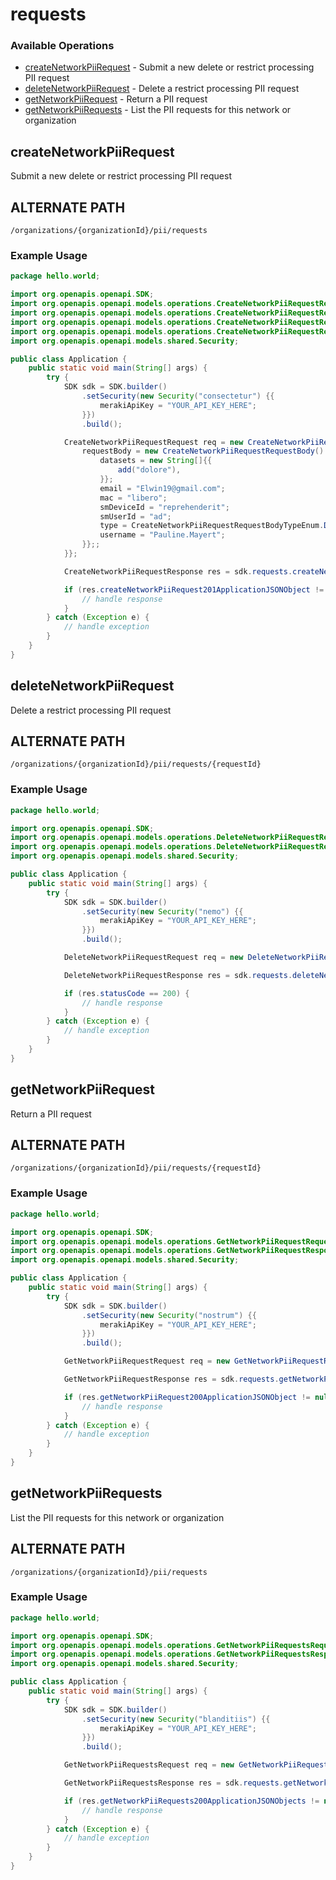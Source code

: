 # requests

### Available Operations

* [createNetworkPiiRequest](#createnetworkpiirequest) - Submit a new delete or restrict processing PII request
* [deleteNetworkPiiRequest](#deletenetworkpiirequest) - Delete a restrict processing PII request
* [getNetworkPiiRequest](#getnetworkpiirequest) - Return a PII request
* [getNetworkPiiRequests](#getnetworkpiirequests) - List the PII requests for this network or organization

## createNetworkPiiRequest

Submit a new delete or restrict processing PII request

## ALTERNATE PATH

```
/organizations/{organizationId}/pii/requests
```

### Example Usage

```java
package hello.world;

import org.openapis.openapi.SDK;
import org.openapis.openapi.models.operations.CreateNetworkPiiRequestRequest;
import org.openapis.openapi.models.operations.CreateNetworkPiiRequestRequestBody;
import org.openapis.openapi.models.operations.CreateNetworkPiiRequestRequestBodyTypeEnum;
import org.openapis.openapi.models.operations.CreateNetworkPiiRequestResponse;
import org.openapis.openapi.models.shared.Security;

public class Application {
    public static void main(String[] args) {
        try {
            SDK sdk = SDK.builder()
                .setSecurity(new Security("consectetur") {{
                    merakiApiKey = "YOUR_API_KEY_HERE";
                }})
                .build();

            CreateNetworkPiiRequestRequest req = new CreateNetworkPiiRequestRequest("rem") {{
                requestBody = new CreateNetworkPiiRequestRequestBody() {{
                    datasets = new String[]{{
                        add("dolore"),
                    }};
                    email = "Elwin19@gmail.com";
                    mac = "libero";
                    smDeviceId = "reprehenderit";
                    smUserId = "ad";
                    type = CreateNetworkPiiRequestRequestBodyTypeEnum.DELETE;
                    username = "Pauline.Mayert";
                }};;
            }};            

            CreateNetworkPiiRequestResponse res = sdk.requests.createNetworkPiiRequest(req);

            if (res.createNetworkPiiRequest201ApplicationJSONObject != null) {
                // handle response
            }
        } catch (Exception e) {
            // handle exception
        }
    }
}
```

## deleteNetworkPiiRequest

Delete a restrict processing PII request

## ALTERNATE PATH

```
/organizations/{organizationId}/pii/requests/{requestId}
```

### Example Usage

```java
package hello.world;

import org.openapis.openapi.SDK;
import org.openapis.openapi.models.operations.DeleteNetworkPiiRequestRequest;
import org.openapis.openapi.models.operations.DeleteNetworkPiiRequestResponse;
import org.openapis.openapi.models.shared.Security;

public class Application {
    public static void main(String[] args) {
        try {
            SDK sdk = SDK.builder()
                .setSecurity(new Security("nemo") {{
                    merakiApiKey = "YOUR_API_KEY_HERE";
                }})
                .build();

            DeleteNetworkPiiRequestRequest req = new DeleteNetworkPiiRequestRequest("possimus", "quibusdam");            

            DeleteNetworkPiiRequestResponse res = sdk.requests.deleteNetworkPiiRequest(req);

            if (res.statusCode == 200) {
                // handle response
            }
        } catch (Exception e) {
            // handle exception
        }
    }
}
```

## getNetworkPiiRequest

Return a PII request

## ALTERNATE PATH

```
/organizations/{organizationId}/pii/requests/{requestId}
```

### Example Usage

```java
package hello.world;

import org.openapis.openapi.SDK;
import org.openapis.openapi.models.operations.GetNetworkPiiRequestRequest;
import org.openapis.openapi.models.operations.GetNetworkPiiRequestResponse;
import org.openapis.openapi.models.shared.Security;

public class Application {
    public static void main(String[] args) {
        try {
            SDK sdk = SDK.builder()
                .setSecurity(new Security("nostrum") {{
                    merakiApiKey = "YOUR_API_KEY_HERE";
                }})
                .build();

            GetNetworkPiiRequestRequest req = new GetNetworkPiiRequestRequest("qui", "architecto");            

            GetNetworkPiiRequestResponse res = sdk.requests.getNetworkPiiRequest(req);

            if (res.getNetworkPiiRequest200ApplicationJSONObject != null) {
                // handle response
            }
        } catch (Exception e) {
            // handle exception
        }
    }
}
```

## getNetworkPiiRequests

List the PII requests for this network or organization

## ALTERNATE PATH

```
/organizations/{organizationId}/pii/requests
```

### Example Usage

```java
package hello.world;

import org.openapis.openapi.SDK;
import org.openapis.openapi.models.operations.GetNetworkPiiRequestsRequest;
import org.openapis.openapi.models.operations.GetNetworkPiiRequestsResponse;
import org.openapis.openapi.models.shared.Security;

public class Application {
    public static void main(String[] args) {
        try {
            SDK sdk = SDK.builder()
                .setSecurity(new Security("blanditiis") {{
                    merakiApiKey = "YOUR_API_KEY_HERE";
                }})
                .build();

            GetNetworkPiiRequestsRequest req = new GetNetworkPiiRequestsRequest("ducimus");            

            GetNetworkPiiRequestsResponse res = sdk.requests.getNetworkPiiRequests(req);

            if (res.getNetworkPiiRequests200ApplicationJSONObjects != null) {
                // handle response
            }
        } catch (Exception e) {
            // handle exception
        }
    }
}
```

